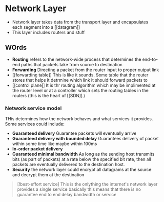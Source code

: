 # Network Layer
- Network layer takes data from the transport layer and encapsulates each segment into a [[datagram]]
- This layer includes routers and stuff

## WOrds
- **Routing**  refers to the network-wide process that determines the end-to-end paths that packets take from source to destination
- **Forwarding** Directing a packet from the router input to proper output link
- [[forwarding table]] This is like it sounds. Some table that the router stores that helps it detrmine which link it should forward packets to
- [[control plane]]  It is thr routing algorithm which may be implimented at the router level or at a controller which sets the routing tables in the routers (this is the heart of [[SDN]].)

### Network service model
THis determines how the network behaves and what services it provides. Some services could include:
- **Guaranteed delivery** Guarantee packets will eventually arrive
- **Guaranteed delivery with bounded delay** Guarantees delivery of packet within some time like maybe within 100ms
- **In-order packet delivery**
- **Guaranteed minimal bandwidth** As long as the sending host transmits bits (as part of packets) at a rate below the specified bit rate, then all packets are eventually delivered to the destination host.
- **Security** the network layer could encrypt all datagrams at the source and decrypt them at the destination
>[!best-effort service]
>This is the onlything the internet's network layer provides a single service basically this means that there is no guarantee end to end delay bandwidth or service

